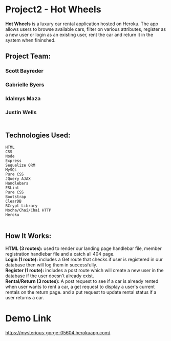 # Project2 - Hot Wheels

<b>Hot Wheels</b> is a luxury car rental application hosted on Heroku. The app allows users to browse available cars, filter on various attributes, register as a new user or login as an existing user, rent the car and return it in the system when fininshed.

## Project Team:</b><br>
### Scott Bayreder<br>
### Gabrielle Byers<br>
### Idalmys Maza<br>
### Justin Wells<br><br>

## Technologies Used:</b><br>
`HTML`<br>
`CSS`<br>
`Node`<br>
`Express`<br>
`Sequelize ORM`<br>
`MySQL`<br>
`Pure CSS`<br>
`JQuery AJAX`<br>
`Handlebars`<br>
`ESLint`<br>
`Pure CSS`<br>
`Bootstrap`<br>
`ClearDB`<br>
`BCrypt Library`<br>
`Mocha/Chai/Chai HTTP`<br>
`Heroku`<br><br>


## How It Works:</b><br>

<b>HTML (3 routes):</b> used to render our landing page handlebar file, member registration handlebar file and a catch all 404 page.<br>
<b>Login (1 route):</b> includes a Get route that checks if user is registered in our database then will log them in successfully.<br>
<b>Register (1 route):</b> includes a post route which will create a new user in the database if the user doesn't already exist.<br>
<b>Rental/Return (3 routes):</b> A post request to see if a car is already rented when user wants to rent a car, a get request to display a user's current rentals on the return page. and a put request to update rental status if a user returns a car.

# Demo Link

https://mysterious-gorge-05604.herokuapp.com/
